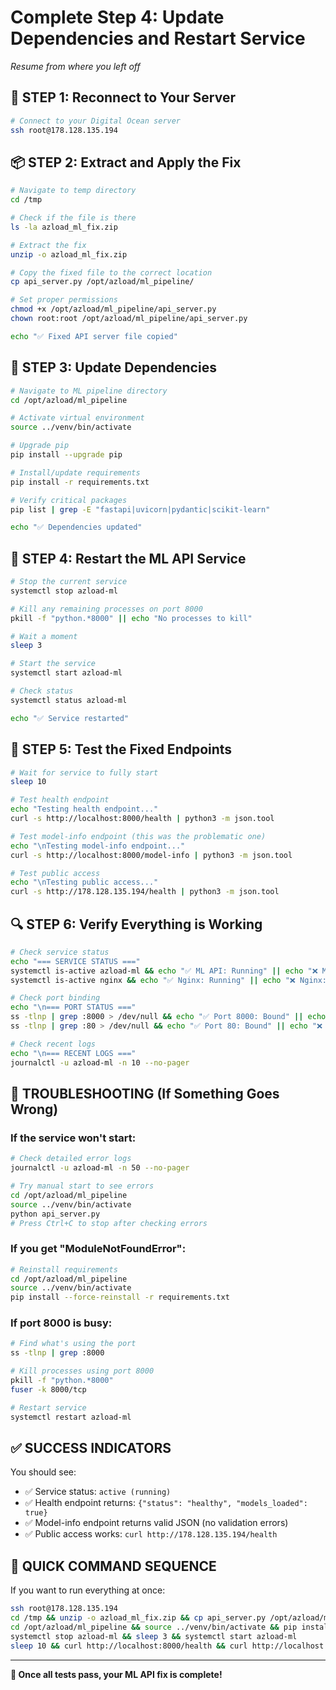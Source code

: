 # Complete Step 4: Update Dependencies and Restart Service
*Resume from where you left off*

## 🔌 **STEP 1: Reconnect to Your Server**
```bash
# Connect to your Digital Ocean server
ssh root@178.128.135.194
```

## 📦 **STEP 2: Extract and Apply the Fix**
```bash
# Navigate to temp directory
cd /tmp

# Check if the file is there
ls -la azload_ml_fix.zip

# Extract the fix
unzip -o azload_ml_fix.zip

# Copy the fixed file to the correct location
cp api_server.py /opt/azload/ml_pipeline/

# Set proper permissions
chmod +x /opt/azload/ml_pipeline/api_server.py
chown root:root /opt/azload/ml_pipeline/api_server.py

echo "✅ Fixed API server file copied"
```

## 🔧 **STEP 3: Update Dependencies**
```bash
# Navigate to ML pipeline directory
cd /opt/azload/ml_pipeline

# Activate virtual environment
source ../venv/bin/activate

# Upgrade pip
pip install --upgrade pip

# Install/update requirements
pip install -r requirements.txt

# Verify critical packages
pip list | grep -E "fastapi|uvicorn|pydantic|scikit-learn"

echo "✅ Dependencies updated"
```

## 🔄 **STEP 4: Restart the ML API Service**
```bash
# Stop the current service
systemctl stop azload-ml

# Kill any remaining processes on port 8000
pkill -f "python.*8000" || echo "No processes to kill"

# Wait a moment
sleep 3

# Start the service
systemctl start azload-ml

# Check status
systemctl status azload-ml

echo "✅ Service restarted"
```

## 🧪 **STEP 5: Test the Fixed Endpoints**
```bash
# Wait for service to fully start
sleep 10

# Test health endpoint
echo "Testing health endpoint..."
curl -s http://localhost:8000/health | python3 -m json.tool

# Test model-info endpoint (this was the problematic one)
echo "\nTesting model-info endpoint..."
curl -s http://localhost:8000/model-info | python3 -m json.tool

# Test public access
echo "\nTesting public access..."
curl -s http://178.128.135.194/health | python3 -m json.tool
```

## 🔍 **STEP 6: Verify Everything is Working**
```bash
# Check service status
echo "=== SERVICE STATUS ==="
systemctl is-active azload-ml && echo "✅ ML API: Running" || echo "❌ ML API: Stopped"
systemctl is-active nginx && echo "✅ Nginx: Running" || echo "❌ Nginx: Stopped"

# Check port binding
echo "\n=== PORT STATUS ==="
ss -tlnp | grep :8000 > /dev/null && echo "✅ Port 8000: Bound" || echo "❌ Port 8000: Not bound"
ss -tlnp | grep :80 > /dev/null && echo "✅ Port 80: Bound" || echo "❌ Port 80: Not bound"

# Check recent logs
echo "\n=== RECENT LOGS ==="
journalctl -u azload-ml -n 10 --no-pager
```

## 🚨 **TROUBLESHOOTING (If Something Goes Wrong)**

### If the service won't start:
```bash
# Check detailed error logs
journalctl -u azload-ml -n 50 --no-pager

# Try manual start to see errors
cd /opt/azload/ml_pipeline
source ../venv/bin/activate
python api_server.py
# Press Ctrl+C to stop after checking errors
```

### If you get "ModuleNotFoundError":
```bash
# Reinstall requirements
cd /opt/azload/ml_pipeline
source ../venv/bin/activate
pip install --force-reinstall -r requirements.txt
```

### If port 8000 is busy:
```bash
# Find what's using the port
ss -tlnp | grep :8000

# Kill processes using port 8000
pkill -f "python.*8000"
fuser -k 8000/tcp

# Restart service
systemctl restart azload-ml
```

## ✅ **SUCCESS INDICATORS**
You should see:
- ✅ Service status: `active (running)`
- ✅ Health endpoint returns: `{"status": "healthy", "models_loaded": true}`
- ✅ Model-info endpoint returns valid JSON (no validation errors)
- ✅ Public access works: `curl http://178.128.135.194/health`

## 🎯 **QUICK COMMAND SEQUENCE**
If you want to run everything at once:
```bash
ssh root@178.128.135.194
cd /tmp && unzip -o azload_ml_fix.zip && cp api_server.py /opt/azload/ml_pipeline/
cd /opt/azload/ml_pipeline && source ../venv/bin/activate && pip install -r requirements.txt
systemctl stop azload-ml && sleep 3 && systemctl start azload-ml
sleep 10 && curl http://localhost:8000/health && curl http://localhost:8000/model-info
```

---

**🎉 Once all tests pass, your ML API fix is complete!**
